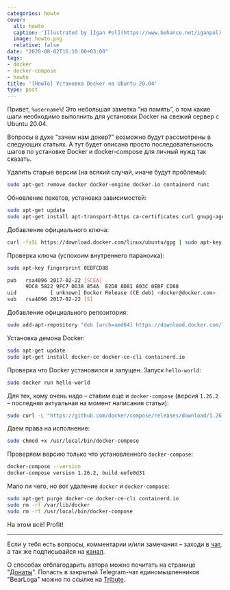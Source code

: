 ```yaml
---
categories: howto
cover:
  alt: howto
  caption: 'Illustrated by [Igan Pol](https://www.behance.net/iganpol)'
  image: howto.png
  relative: false
date: "2020-08-02T16:10:00+03:00"
tags:
- docker
- docker-compose
- howto
title: '[HowTo] Установка Docker на Ubuntu 20.04'
type: post
---
```

Привет, `%username%`! Это небольшая заметка “на память”, о том какие шаги необходимо выполнить для установки Docker на свежий сервер с Ubuntu 20.04.

Вопросы в духе "зачем нам докер?" возможно будут рассмотрены в следующих статьях. А тут будет описана просто последовательность шагов по установке Docker и docker-compose для личный нужд так сказать.

Удалить старые версии (на всякий случай, иначе будут проблемы):

```bash
sudo apt-get remove docker docker-engine docker.io containerd runc
```

Обновление пакетов, установка зависимостей:

```bash
sudo apt-get update
sudo apt-get install apt-transport-https ca-certificates curl gnupg-agent software-properties-common
```

Добавление официального ключа:

```bash
curl -fsSL https://download.docker.com/linux/ubuntu/gpg | sudo apt-key add -
```

Проверка ключа (успокоим внутреннего параноика):

```bash
sudo apt-key fingerprint 0EBFCD88

pub   rsa4096 2017-02-22 [SCEA]
      9DC8 5822 9FC7 DD38 854A  E2D8 8D81 803C 0EBF CD88
uid           [ unknown] Docker Release (CE deb) <docker@docker.com>
sub   rsa4096 2017-02-22 [S]
```

Добавление официального репозитория:

```bash
sudo add-apt-repository "deb [arch=amd64] https://download.docker.com/linux/ubuntu $(lsb_release -cs) stable"
```

Установка демона Docker:

```bash
sudo apt-get update
sudo apt-get install docker-ce docker-ce-cli containerd.io
```

Проверка что Docker установился и запущен. Запуск `hello-world`:

```bash
sudo docker run hello-world
```

Для тех, кому очень надо – ставим еще и `docker-compose` (версия `1.26.2` – последняя актуальная на момент написания статьи):

```bash
sudo curl -L "https://github.com/docker/compose/releases/download/1.26.2/docker-compose-$(uname -s)-$(uname -m)" -o /usr/local/bin/docker-compose
```

Даем права на исполнение:

```bash
sudo chmod +x /usr/local/bin/docker-compose
```

Проверяем версию только что установленного `docker-compose`:

```bash
docker-compose --version
docker-compose version 1.26.2, build eefe0d31
```

Мало ли чего, но вот удаление `docker` и `docker-compose`:

```bash
sudo apt-get purge docker-ce docker-ce-cli containerd.io
sudo rm -rf /var/lib/docker
sudo rm -rf /usr/local/bin/docker-compose
```

На этом всё! Profit!

---

Если у тебя есть вопросы, комментарии и/или замечания – заходи в [чат](https://ttttt.me/jtprogru_chat), а так же подписывайся на [канал](https://ttttt.me/jtprogru_channel).

О способах отблагодарить автора можно почитать на странице "[Донаты](https://jtprog.ru/donations/)". Попасть в закрытый Telegram-чат единомышленников "BearLoga" можно по ссылке на [Tribute](https://web.tribute.tg/s/oRV).

